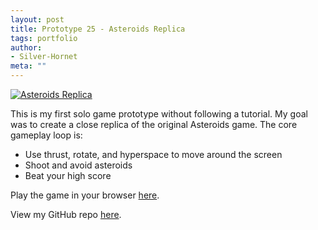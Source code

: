 ```yaml
---
layout: post
title: Prototype 25 - Asteroids Replica
tags: portfolio
author:
- Silver-Hornet
meta: ""
---
```


[![Asteroids Replica]({{site.url}}/asteroids-replica.png)](https://play.unity.com/mg/other/asteroids-replica)

This is my first solo game prototype without following a tutorial. My goal was to create a close replica of the original Asteroids game. The core gameplay loop is:

- Use thrust, rotate, and hyperspace to move around the screen
- Shoot and avoid asteroids
- Beat your high score

Play the game in your browser [here](https://play.unity.com/mg/other/asteroids-replica).

View my GitHub repo [here](https://github.com/silver-hornet/asteroids-replica).